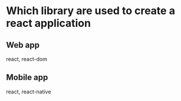 # Which library are used to create a react application

## Web app
react, react-dom

## Mobile app
react, react-native